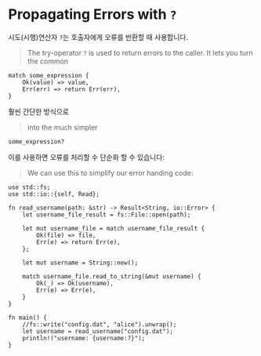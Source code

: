 # Propagating Errors with `?`

시도(시행)연산자 `?`는 호출자에게 오류를 반환할 때 사용합니다. 
> The try-operator `?` is used to return errors to the caller. It lets you turn
> the common

```rust,ignore
match some_expression {
    Ok(value) => value,
    Err(err) => return Err(err),
}
```

훨씬 간단한 방식으로
> into the much simpler

```rust,ignore
some_expression?
```

이를 사용하면 오류를 처리할 수 단순화 할 수 있습니다:
> We can use this to simplify our error handing code:

```rust,editable
use std::fs;
use std::io::{self, Read};

fn read_username(path: &str) -> Result<String, io::Error> {
    let username_file_result = fs::File::open(path);

    let mut username_file = match username_file_result {
        Ok(file) => file,
        Err(e) => return Err(e),
    };

    let mut username = String::new();

    match username_file.read_to_string(&mut username) {
        Ok(_) => Ok(username),
        Err(e) => Err(e),
    }
}

fn main() {
    //fs::write("config.dat", "alice").unwrap();
    let username = read_username("config.dat");
    println!("username: {username:?}");
}
```
